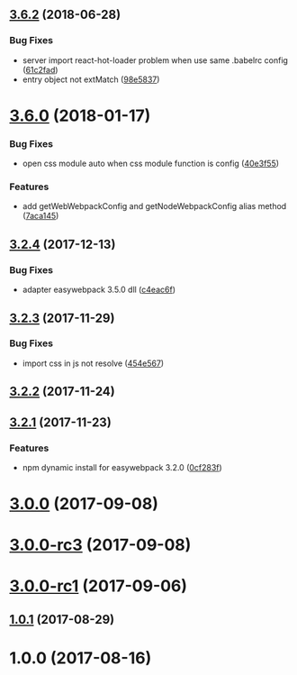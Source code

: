 <a name="3.6.2"></a>
## [3.6.2](https://github.com/hubcarl/easywebpack-react/compare/3.6.0...3.6.2) (2018-06-28)


### Bug Fixes

*  server import react-hot-loader problem when use same .babelrc config ([61c2fad](https://github.com/hubcarl/easywebpack-react/commit/61c2fad))
* entry object not extMatch ([98e5837](https://github.com/hubcarl/easywebpack-react/commit/98e5837))



<a name="3.6.0"></a>
# [3.6.0](https://github.com/hubcarl/easywebpack-react/compare/3.2.4...3.6.0) (2018-01-17)


### Bug Fixes

* open css module auto when css module function is config ([40e3f55](https://github.com/hubcarl/easywebpack-react/commit/40e3f55))


### Features

* add getWebWebpackConfig and getNodeWebpackConfig alias method ([7aca145](https://github.com/hubcarl/easywebpack-react/commit/7aca145))



<a name="3.2.4"></a>
## [3.2.4](https://github.com/hubcarl/easywebpack-react/compare/3.2.3...3.2.4) (2017-12-13)


### Bug Fixes

* adapter easywebpack 3.5.0 dll ([c4eac6f](https://github.com/hubcarl/easywebpack-react/commit/c4eac6f))



<a name="3.2.3"></a>
## [3.2.3](https://github.com/hubcarl/easywebpack-react/compare/3.2.2...3.2.3) (2017-11-29)


### Bug Fixes

* import css in js not resolve ([454e567](https://github.com/hubcarl/easywebpack-react/commit/454e567))



<a name="3.2.2"></a>
## [3.2.2](https://github.com/hubcarl/easywebpack-react/compare/3.2.1...3.2.2) (2017-11-24)



<a name="3.2.1"></a>
## [3.2.1](https://github.com/hubcarl/easywebpack-react/compare/3.2.0...3.2.1) (2017-11-23)


### Features

* npm dynamic install for easywebpack 3.2.0 ([0cf283f](https://github.com/hubcarl/easywebpack-react/commit/0cf283f))



<a name="3.0.0"></a>
# [3.0.0](https://github.com/hubcarl/easywebpack-react/compare/3.0.0-rc3...3.0.0) (2017-09-08)



<a name="3.0.0-rc3"></a>
# [3.0.0-rc3](https://github.com/hubcarl/easywebpack-react/compare/3.0.0-rc1...3.0.0-rc3) (2017-09-08)



<a name="3.0.0-rc1"></a>
# [3.0.0-rc1](https://github.com/hubcarl/easywebpack-react/compare/1.0.1...3.0.0-rc1) (2017-09-06)



<a name="1.0.1"></a>
## [1.0.1](https://github.com/hubcarl/easywebpack-react/compare/1.0.0...1.0.1) (2017-08-29)



<a name="1.0.0"></a>
# 1.0.0 (2017-08-16)



